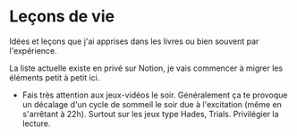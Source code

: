 # Leçons de vie

Idées et leçons que j'ai apprises dans les livres ou bien souvent par l'expérience.

La liste actuelle existe en privé sur Notion, je vais commencer à migrer les éléments petit à petit ici.

- Fais très attention aux jeux-vidéos le soir. Généralement ça te provoque un décalage d'un cycle de sommeil le soir due à l'excitation (même en s'arrêtant à 22h). Surtout sur les jeux type Hades, Trials. Privilégier la lecture.
